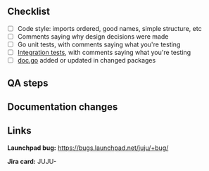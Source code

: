 <!-- 
The PR title should match: <type>(optional <scope>): <description>.

Please also ensure all commits in this PR comply with our conventional commits specification:
https://docs.google.com/document/d/1SYUo9G7qZ_jdoVXpUVamS5VCgHmtZ0QA-wZxKoMS-C0 
-->

<!-- Why this change is needed and what it does. -->

## Checklist

<!-- If an item is not applicable, use `~strikethrough~`. -->

- [ ] Code style: imports ordered, good names, simple structure, etc
- [ ] Comments saying why design decisions were made
- [ ] Go unit tests, with comments saying what you're testing
- [ ] [Integration tests](https://github.com/juju/juju/tree/main/tests), with comments saying what you're testing
- [ ] [doc.go](https://discourse.charmhub.io/t/readme-in-packages/451) added or updated in changed packages

## QA steps

<!-- Describe steps to verify that the change works. -->

## Documentation changes

<!-- How it affects user workflow (CLI or API). -->

## Links

<!-- Link to all relevant specification, documentation, bug, issue or JIRA card. -->

**Launchpad bug:** https://bugs.launchpad.net/juju/+bug/

**Jira card:** JUJU-

